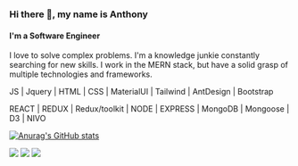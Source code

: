 ### Hi there 👋, my name is Anthony

#### I'm a Software Engineer

I love to solve complex problems. I'm a knowledge junkie constantly searching for new skills. I work in the MERN stack, but have a solid grasp of multiple technologies and frameworks.

JS | Jquery | HTML | CSS | MaterialUI | Tailwind | AntDesign | Bootstrap

REACT | REDUX | Redux/toolkit | NODE | EXPRESS | MongoDB | Mongoose |  D3 | NIVO

[![Anurag's GitHub stats](https://github-readme-stats.vercel.app/api?username=anthonyBosek&count_private=true&show_icons=true&theme=dracula)](https://github.com/anuraghazra/github-readme-stats)

![](https://github-profile-summary-cards.vercel.app/api/cards/profile-details?username=anthonyBosek&theme=github_dark)
![](https://github-profile-summary-cards.vercel.app/api/cards/stats?username=anthonyBosek&theme=github_dark)
![](http://github-profile-summary-cards.vercel.app/api/cards/productive-time?username=anthonyBosek&theme=github_dark&utcOffset=8)







<!-- ### Hi there, I'm Anthony... 👋
[![Anurag's GitHub stats](https://github-readme-stats.vercel.app/api?username=anthonyBosek&count_private=true&show_icons=true&theme=dracula)](https://github.com/anuraghazra/github-readme-stats) -->
<!-- [![Top Langs](https://github-readme-stats.vercel.app/api/top-langs/?username=anthonyBosek)](https://github.com/anuraghazra/github-readme-stats) -->
<!--
**anthonyBosek/anthonyBosek** is a ✨ _special_ ✨ repository because its `README.md` (this file) appears on your GitHub profile.

Here are some ideas to get you started:

- 🔭 I’m currently working on ...
- 🌱 I’m currently learning ...
- 👯 I’m looking to collaborate on ...
- 🤔 I’m looking for help with ...
- 💬 Ask me about ...
- 📫 How to reach me: ...
- 😄 Pronouns: ...
- ⚡ Fun fact: ...
-->
